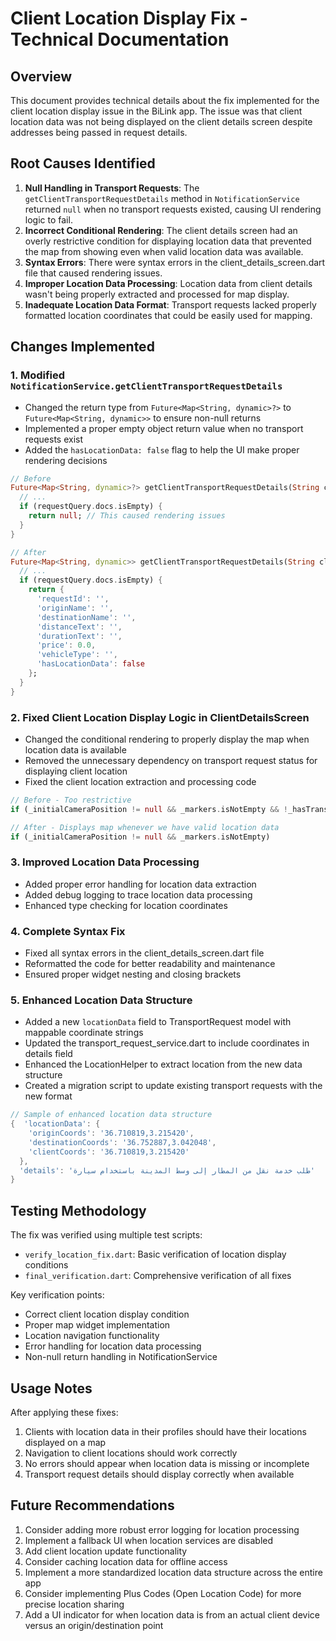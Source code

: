 # Client Location Display Fix - Technical Documentation

## Overview
This document provides technical details about the fix implemented for the client location display issue in the BiLink app. The issue was that client location data was not being displayed on the client details screen despite addresses being passed in request details.

## Root Causes Identified
1. **Null Handling in Transport Requests**: The `getClientTransportRequestDetails` method in `NotificationService` returned `null` when no transport requests existed, causing UI rendering logic to fail.
2. **Incorrect Conditional Rendering**: The client details screen had an overly restrictive condition for displaying location data that prevented the map from showing even when valid location data was available.
3. **Syntax Errors**: There were syntax errors in the client_details_screen.dart file that caused rendering issues.
4. **Improper Location Data Processing**: Location data from client details wasn't being properly extracted and processed for map display.
5. **Inadequate Location Data Format**: Transport requests lacked properly formatted location coordinates that could be easily used for mapping.

## Changes Implemented

### 1. Modified `NotificationService.getClientTransportRequestDetails`
- Changed the return type from `Future<Map<String, dynamic>?>` to `Future<Map<String, dynamic>>` to ensure non-null returns
- Implemented a proper empty object return value when no transport requests exist
- Added the `hasLocationData: false` flag to help the UI make proper rendering decisions

```dart
// Before
Future<Map<String, dynamic>?> getClientTransportRequestDetails(String clientId) async {
  // ...
  if (requestQuery.docs.isEmpty) {
    return null; // This caused rendering issues
  }
}

// After
Future<Map<String, dynamic>> getClientTransportRequestDetails(String clientId) async {
  // ...
  if (requestQuery.docs.isEmpty) {
    return {
      'requestId': '',
      'originName': '',
      'destinationName': '',
      'distanceText': '',
      'durationText': '',
      'price': 0.0,
      'vehicleType': '',
      'hasLocationData': false
    };
  }
}
```

### 2. Fixed Client Location Display Logic in ClientDetailsScreen
- Changed the conditional rendering to properly display the map when location data is available
- Removed the unnecessary dependency on transport request status for displaying client location
- Fixed the client location extraction and processing code

```dart
// Before - Too restrictive
if (_initialCameraPosition != null && _markers.isNotEmpty && !_hasTransportRequestData)

// After - Displays map whenever we have valid location data
if (_initialCameraPosition != null && _markers.isNotEmpty)
```

### 3. Improved Location Data Processing
- Added proper error handling for location data extraction
- Added debug logging to trace location data processing
- Enhanced type checking for location coordinates

### 4. Complete Syntax Fix
- Fixed all syntax errors in the client_details_screen.dart file
- Reformatted the code for better readability and maintenance
- Ensured proper widget nesting and closing brackets

### 5. Enhanced Location Data Structure
- Added a new `locationData` field to TransportRequest model with mappable coordinate strings
- Updated the transport_request_service.dart to include coordinates in details field
- Enhanced the LocationHelper to extract location from the new data structure
- Created a migration script to update existing transport requests with the new format

```dart
// Sample of enhanced location data structure
{  'locationData': {
    'originCoords': '36.710819,3.215420',
    'destinationCoords': '36.752887,3.042048',
    'clientCoords': '36.710819,3.215420'
  },
  'details': 'طلب خدمة نقل من المطار إلى وسط المدينة باستخدام سيارة'
}
```

## Testing Methodology
The fix was verified using multiple test scripts:
- `verify_location_fix.dart`: Basic verification of location display conditions
- `final_verification.dart`: Comprehensive verification of all fixes

Key verification points:
- Correct client location display condition
- Proper map widget implementation
- Location navigation functionality
- Error handling for location data processing
- Non-null return handling in NotificationService

## Usage Notes
After applying these fixes:
1. Clients with location data in their profiles should have their locations displayed on a map
2. Navigation to client locations should work correctly
3. No errors should appear when location data is missing or incomplete
4. Transport request details should display correctly when available

## Future Recommendations
1. Consider adding more robust error logging for location processing
2. Implement a fallback UI when location services are disabled
3. Add client location update functionality
4. Consider caching location data for offline access
5. Implement a more standardized location data structure across the entire app
6. Consider implementing Plus Codes (Open Location Code) for more precise location sharing
7. Add a UI indicator for when location data is from an actual client device versus an origin/destination point
